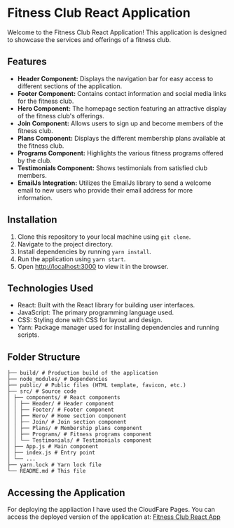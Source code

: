 # Fitness Club React Application

Welcome to the Fitness Club React Application! This application is designed to showcase the services and offerings of a fitness club.

## Features

- **Header Component:** Displays the navigation bar for easy access to different sections of the application.
- **Footer Component:** Contains contact information and social media links for the fitness club.
- **Hero Component:** The homepage section featuring an attractive display of the fitness club's offerings.
- **Join Component:** Allows users to sign up and become members of the fitness club.
- **Plans Component:** Displays the different membership plans available at the fitness club.
- **Programs Component:** Highlights the various fitness programs offered by the club.
- **Testimonials Component:** Shows testimonials from satisfied club members.
- **EmailJs Integration:** Utilizes the EmailJs library to send a welcome email to new users who provide their email address for more information.


## Installation

1. Clone this repository to your local machine using `git clone`.
2. Navigate to the project directory.
3. Install dependencies by running `yarn install`.
4. Run the application using `yarn start`.
5. Open [http://localhost:3000](http://localhost:3000) to view it in the browser.


## Technologies Used

- React: Built with the React library for building user interfaces.
- JavaScript: The primary programming language used.
- CSS: Styling done with CSS for layout and design.
- Yarn: Package manager used for installing dependencies and running scripts.

## Folder Structure

```Fitness-Club-React-App/
├── build/ # Production build of the application
├── node_modules/ # Dependencies
├── public/ # Public files (HTML template, favicon, etc.)
├── src/ # Source code
│ ├── components/ # React components
│ │ ├── Header/ # Header component
│ │ ├── Footer/ # Footer component
│ │ ├── Hero/ # Home section component
│ │ ├── Join/ # Join section component
│ │ ├── Plans/ # Membership plans component
│ │ ├── Programs/ # Fitness programs component
│ │ └── Testimonials/ # Testimonials component
│ ├── App.js # Main component
│ ├── index.js # Entry point
│ └── ...
├── yarn.lock # Yarn lock file
└── README.md # This file
```

## Accessing the Application

For deploying the appliaction I have used the CloudFare Pages.
You can access the deployed version of the application at: [Fitness Club React App](https://fitclub-qxz.pages.dev/)
